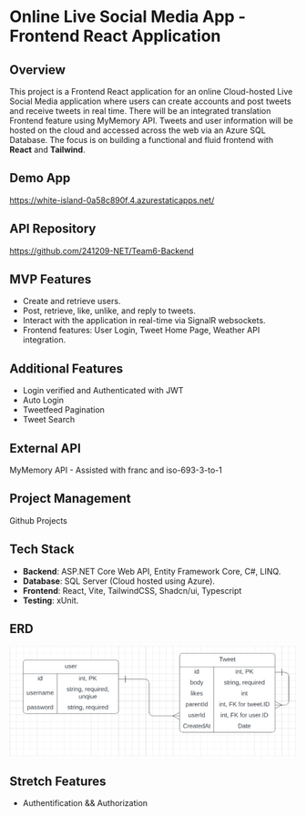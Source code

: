 # Online Live Social Media App - Frontend React Application

## Overview

This project is a Frontend React application for an online Cloud-hosted Live Social Media application where users can create accounts and post tweets and receive tweets in real time. There will be an integrated translation Frontend feature using MyMemory API. Tweets and user information will be hosted on the cloud and accessed across the web via an Azure SQL Database. The focus is on building a functional and fluid frontend with **React** and **Tailwind**.

## Demo App

https://white-island-0a58c890f.4.azurestaticapps.net/

## API Repository

https://github.com/241209-NET/Team6-Backend

## MVP Features

- Create and retrieve users.
- Post, retrieve, like, unlike, and reply to tweets.
- Interact with the application in real-time via SignalR websockets.
- Frontend features: User Login, Tweet Home Page, Weather API integration.

## Additional Features

- Login verified and Authenticated with JWT
- Auto Login
- Tweetfeed Pagination
- Tweet Search

## External API

MyMemory API - Assisted with franc and iso-693-3-to-1

## Project Management

Github Projects

## Tech Stack

- **Backend**: ASP.NET Core Web API, Entity Framework Core, C#, LINQ.
- **Database**: SQL Server (Cloud hosted using Azure).
- **Frontend**: React, Vite, TailwindCSS, Shadcn/ui, Typescript
- **Testing**: xUnit.

## ERD

![ERD](./9knLv99.jpg)

## Stretch Features

- Authentification && Authorization
